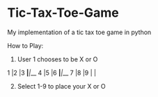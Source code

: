 # Tic-Tax-Toe-Game
 My implementation of a tic tax toe game in python

How to Play:

1. User 1 chooses to be X or O

1 |2  |3
__|___|___
4 |5  |6 
__|___|___
7 |8  |9 
  |   |  

2. Select 1-9 to place your X or O